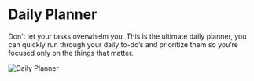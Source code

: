 Daily Planner
============

Don’t let your tasks overwhelm you. This is the ultimate daily planner, you can quickly run through your daily to-do’s and prioritize them so you’re focused only on the things that matter.

![Daily Planner](https://i.imgur.com/3GE212S.png)

